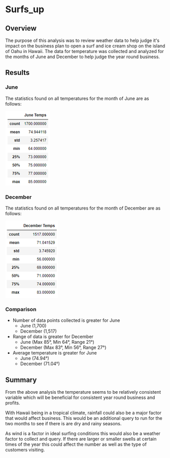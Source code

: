 # Surfs_up

## Overview
The purpose of this analysis was to review weather data to help judge it's impact on the business plan to open a surf and ice cream shop on the island of Oahu in Hawaii. The data for temperature was collected and analyzed for the months of June and December to help judge the year round business.

## Results

### June
The statistics found on all temperatures for the month of June are as follows:

![alt_text](https://raw.githubusercontent.com/bweirich/Surfs_up/main/June_Temps.png)

### December
The statistics found on all temperatures for the month of December are as follows:

![alt_tex](https://raw.githubusercontent.com/bweirich/Surfs_up/main/Dec_Temps.png)

### Comparison
- Number of data points collected is greater for June
    - June (1,700)
    - December (1,517)
- Range of data is greater for December
    - June (Max 85°, Min 64°, Range 21°)
    - December (Max 83°, Min 56°, Range 27°)
- Average temperature is greater for June
    - June (74.94°)
    - December (71.04°)

## Summary
From the above analysis the temperature seems to be relatively consistent variable which will be beneficial for consistent year round business and profits.  

With Hawaii being in a tropical climate, rainfall could also be a major factor that would affect business. This would be an additional query to run for the two months to see if there is are dry and rainy seasons. 

As wind is a factor in ideal surfing conditions this would also be a weather factor to collect and query.  If there are larger or smaller swells at certain times of the year this could affect the number as well as the type of customers visiting.